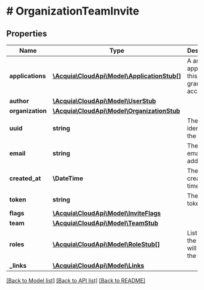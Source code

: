 # # OrganizationTeamInvite

## Properties

Name | Type | Description | Notes
------------ | ------------- | ------------- | -------------
**applications** | [**\Acquia\CloudApi\Model\ApplicationStub[]**](ApplicationStub.md) | A array of applications this invite is granting access to. |
**author** | [**\Acquia\CloudApi\Model\UserStub**](UserStub.md) |  |
**organization** | [**\Acquia\CloudApi\Model\OrganizationStub**](OrganizationStub.md) |  |
**uuid** | **string** | The unique identifier of the Invite. |
**email** | **string** | The invitee email address. |
**created_at** | **\DateTime** | The invite creation time. |
**token** | **string** | The invite token. |
**flags** | [**\Acquia\CloudApi\Model\InviteFlags**](InviteFlags.md) |  |
**team** | [**\Acquia\CloudApi\Model\TeamStub**](TeamStub.md) |  |
**roles** | [**\Acquia\CloudApi\Model\RoleStub[]**](RoleStub.md) | List of roles the invite will grant the invitee. |
**_links** | [**\Acquia\CloudApi\Model\Links**](Links.md) |  |

[[Back to Model list]](../../README.md#models) [[Back to API list]](../../README.md#endpoints) [[Back to README]](../../README.md)
